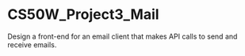 # CS50W_Project3_Mail
Design a front-end for an email client that makes API calls to send and receive emails.
